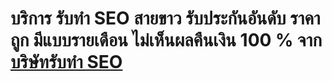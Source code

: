 # บริการ รับทำ SEO สายขาว รับประกันอันดับ ราคาถูก มีแบบรายเดือน ไม่เห็นผลคืนเงิน 100 % จาก <a href="https://nerdoptimize.com/seo/" rel="nofollow noopener external noreferrer" target="_blank" data-wpel-link="external">บริษัทรับทำ SEO</a>
